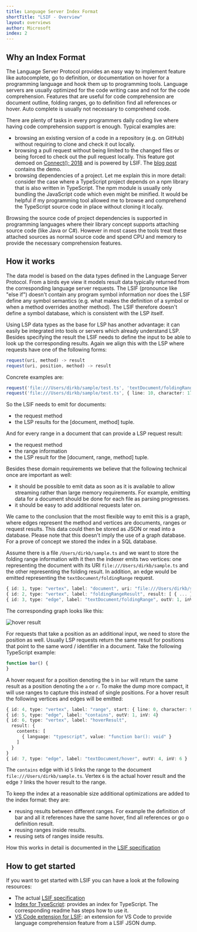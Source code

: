 ```yaml
---
title: Language Server Index Format
shortTitle: "LSIF - Overview"
layout: overviews
author: Microsoft
index: 2
---
```


## Why an Index Format

The Language Server Protocol provides an easy way to implement feature like autocomplete, go to definition, or documentation on hover for a programming language and hook them up to programming tools. Language servers are usually optimized for the code writing case and not for the code comprehension. Features that are useful for code comprehension are document outline, folding ranges, go to definition find all references or hover. Auto complete is usually not necessary to comprehend code.

There are plenty of tasks in every programmers daily coding live where having code comprehension support is enough. Typical examples are:

- browsing an existing version of a code in a repository (e.g. on GitHub) without requiring to clone and check it out locally.
- browsing a pull request without being limited to the changed files or being forced to check out the pull request locally. This feature got demoed on [Connect(); 2018](https://news.microsoft.com/connect-2018/) and is powered by LSIF. The [blog post](https://code.visualstudio.com/blogs/2018/12/04/rich-navigation) contains the demo.
- browsing dependencies of a project. Let me explain this in more detail: consider the case where a TypeScript project depends on a npm library that is also written in TypeScript. The npm module is usually only bundling the JavaScript code which even might be minified. It would be helpful if my programming tool allowed me to browse and comprehend the TypeScript source code in place without cloning it locally.

Browsing the source code of project dependencies is supported in programming languages where their library concept supports attaching source code (like Java or C#). However in most cases the tools treat these attached sources as normal source code and spend CPU and memory to provide the necessary comprehension features.

## How it works

The data model is based on the data types defined in the Language Server Protocol. From a birds eye view it models result data typically returned from the corresponding language server requests. The LSIF (pronounce like "else if") doesn't contain any program symbol information nor does the LSIF define any symbol semantics (e.g. what makes the definition of a symbol or when a method overrides another method). The LSIF therefore doesn't define a symbol database, which is consistent with the LSP itself.

Using LSP data types as the base for LSP has another advantage: it can easily be integrated into tools or servers which already understand LSP. Besides specifying the result the LSIF needs to define the input to be able to look up the corresponding results. Again we align this with the LSP where requests have one of the following forms:

```typescript
request(uri, method) -> result
request(uri, position, method) -> result
```

Concrete examples are:

```typescript
request('file:///Users/dirkb/sample/test.ts', 'textDocument/foldingRange') -> FoldingRange[];
request('file:///Users/dirkb/sample/test.ts', { line: 10, character: 17 }, 'textDocument/hover') -> Hover;
```

So the LSIF needs to emit for documents:
- the request method
- the LSP results for the [document, method] tuple.

And for every range in a document that can provide a LSP request result:
- the request method
- the range information
- the LSP result for the [document, range, method] tuple.

Besides these domain requirements we believe that the following technical once are important as well:

- it should be possible to emit data as soon as it is available to allow streaming rather than large memory requirements. For example, emitting data for a document should be done for each file as parsing progresses.
- it should be easy to add additional requests later on.

We came to the conclusion that the most flexible way to emit this is a graph, where edges represent the method and vertices are documents, ranges or request results. This data could then be stored as JSON or read into a database. Please note that this doesn't imply the use of a graph database. For a prove of concept we stored the index in a SQL database.

Assume there is a file `/Users/dirkb/sample.ts` and we want to store the folding range information with it then the indexer emits two vertices: one representing the document with its URI `file:///Users/dirkb/sample.ts` and the other representing the folding result. In addition, an edge would be emitted representing the `textDocument/foldingRange` request.


```typescript
{ id: 1, type: "vertex", label: "document", uri: "file:///Users/dirkb/sample.ts", languageId: "typescript" }
{ id: 2, type: "vertex", label: "foldingRangeResult", result: [ { ... }, { ... }, ... ] }
{ id: 3, type: "edge", label: "textDocument/foldingRange", outV: 1, inV: 2 }
```

The corresponding graph looks like this:

<img src="./img/hoverResult.png" class="img-fluid" alt="hover result">

For requests that take a position as an additional input, we need to store the position as well. Usually LSP requests return the same result for positions that point to the same word / identifier in a document. Take the following TypeScript example:

```typescript
function bar() {
}
```

A hover request for a position denoting the `b` in `bar` will return the same result as a position denoting the `a` or `r`. To make the dump more compact, it will use ranges to capture this instead of single positions. For a hover result the following vertices and edges will be emitted:

```typescript
{ id: 4, type: "vertex", label: "range", start: { line: 0, character: 9}, end: { line: 0, character: 12 } }
{ id: 5, type: "edge", label: "contains", outV: 1, inV: 4}
{ id: 6, type: "vertex", label: "hoverResult",
  result: {
    contents: [
      { language: "typescript", value: "function bar(): void" }
    ]
  }
}
{ id: 7, type: "edge", label: "textDocument/hover", outV: 4, inV: 6 }
```

The `contains` edge with id `5` links the range to the document `file:///Users/dirkb/sample.ts`. Vertex `6` is the actual hover result and the edge `7` links the hover result to the range.

To keep the index at a reasonable size additional optimizations are added to the index format: they are:

- reusing results between different ranges. For example the definition of bar and all it references have the same hover, find all references or go o definition result.
- reusing ranges inside results.
- reusing sets of ranges inside results.

How this works in detail is documented in the [LSIF specification](https://github.com/Microsoft/language-server-protocol/blob/master/indexFormat/specification.md)

## How to get started

If you want to get started with LSIF you can have a look at the following resources:

- The actual [LSIF specification](https://github.com/Microsoft/language-server-protocol/blob/master/indexFormat/specification.md)
- [Index for TypeScript](https://github.com/Microsoft/lsif-typescript): provides an index for TypeScript. The corresponding readme has steps how to use it.
- [VS Code extension for LSIF](https://github.com/Microsoft/vscode-lsif-extension): an extension for VS Code to provide language comprehension feature from a LSIF JSON dump.

